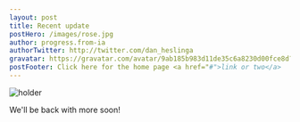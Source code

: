 ```yaml
---
layout: post
title: Recent update
postHero: /images/rose.jpg
author: progress.from-ia
authorTwitter: http://twitter.com/dan_heslinga
gravatar: https://gravatar.com/avatar/9ab185b983d11de35c6a8230d00fce8d?s=150
postFooter: Click here for the home page <a href="#">link or two</a>
---
```


<img class="pull-left" src="http://via.placeholder.com/150" alt="holder">

We'll be back with more soon!